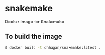 # snakemake
Docker image for Snakemake

## To build the image

```sh
$ docker build -t dhhagan/snakemake:latest .
```